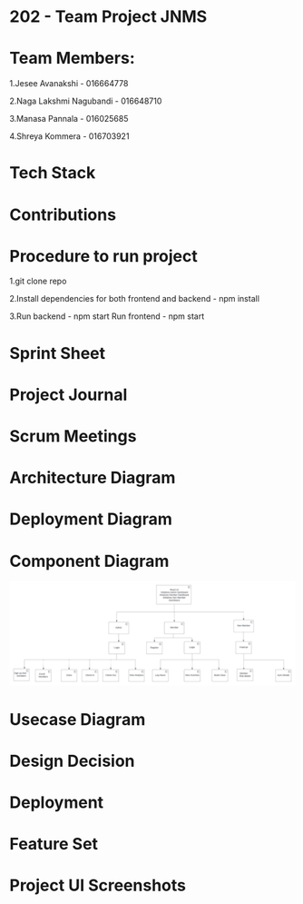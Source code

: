# 202 - Team Project JNMS

# Team Members:

1.Jesee Avanakshi - 016664778

2.Naga Lakshmi Nagubandi - 016648710

3.Manasa Pannala - 016025685

4.Shreya Kommera - 016703921

# Tech Stack
# Contributions
# Procedure to run project
1.git clone repo

2.Install dependencies for both frontend and backend - npm install 

3.Run backend - npm start Run frontend - npm start

# Sprint Sheet
# Project Journal
# Scrum Meetings
# Architecture Diagram
# Deployment Diagram
# Component Diagram
![alt text](https://github.com/gopinathsjsu/team-project-jnms/blob/main/images/Component.jpeg)
# Usecase Diagram
# Design Decision
# Deployment
# Feature Set
# Project UI Screenshots
